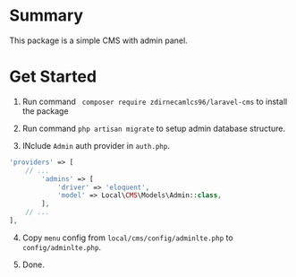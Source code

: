 
# Summary

This package is a simple CMS with admin panel.

# Get Started

1. Run command ` composer require zdirnecamlcs96/laravel-cms` to install the package

2. Run command `php artisan migrate` to setup admin database structure.

3. INclude `Admin` auth provider in `auth.php`.

```php
'providers' => [
    // ...
        'admins' => [
            'driver' => 'eloquent',
            'model' => Local\CMS\Models\Admin::class,
        ],
    // ...
],
```

4. Copy `menu` config from `local/cms/config/adminlte.php` to `config/adminlte.php`.

5. Done.
